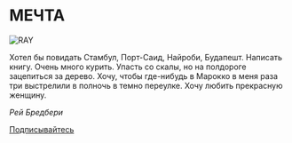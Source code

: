 # МЕЧТА

![RAY](https://pp.userapi.com/c616916/v616916818/90b4/UqGEkN38eL4.jpg)

Хотел бы повидать Стамбул, Порт-Саид, Найроби, Будапешт. Написать книгу. Очень много курить. Упасть со скалы, но на полдороге зацепиться за дерево. Хочу, чтобы где-нибудь в Марокко в меня раза три выстрелили в полночь в темно переулке. Хочу любить прекрасную женщину.

*Рей Бредбери*

[Подписывайтесь](https://www.instagram.com/ddharma_bum/ "Дуня")
